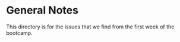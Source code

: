 # General Notes

This directory is for the issues that we find from the first week of the bootcamp. 


